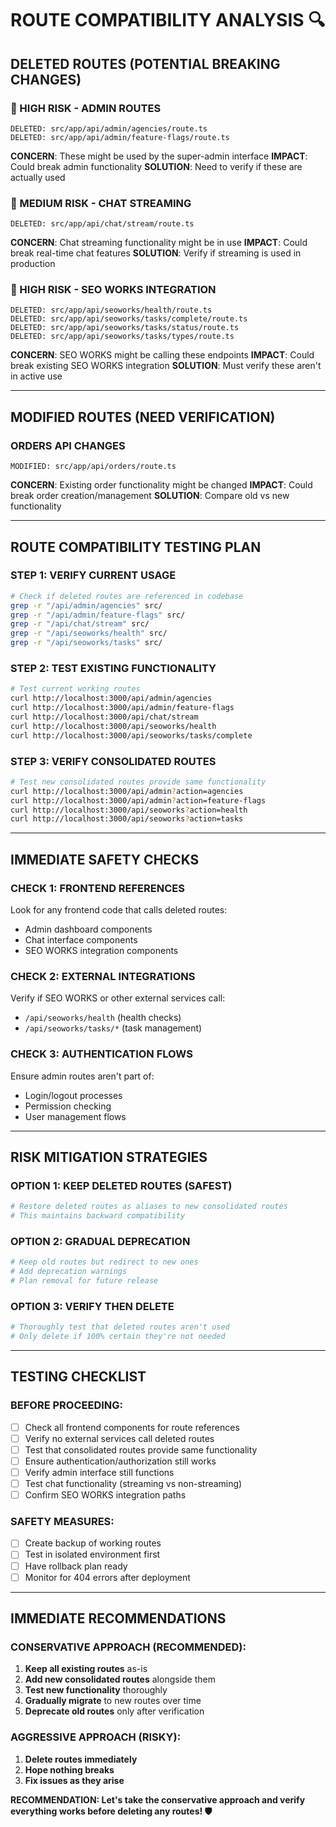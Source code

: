 # ROUTE COMPATIBILITY ANALYSIS 🔍

## **DELETED ROUTES (POTENTIAL BREAKING CHANGES)**

### **🚨 HIGH RISK - ADMIN ROUTES**
```
DELETED: src/app/api/admin/agencies/route.ts
DELETED: src/app/api/admin/feature-flags/route.ts
```
**CONCERN**: These might be used by the super-admin interface
**IMPACT**: Could break admin functionality
**SOLUTION**: Need to verify if these are actually used

### **🚨 MEDIUM RISK - CHAT STREAMING**
```
DELETED: src/app/api/chat/stream/route.ts
```
**CONCERN**: Chat streaming functionality might be in use
**IMPACT**: Could break real-time chat features
**SOLUTION**: Verify if streaming is used in production

### **🚨 HIGH RISK - SEO WORKS INTEGRATION**
```
DELETED: src/app/api/seoworks/health/route.ts
DELETED: src/app/api/seoworks/tasks/complete/route.ts
DELETED: src/app/api/seoworks/tasks/status/route.ts
DELETED: src/app/api/seoworks/tasks/types/route.ts
```
**CONCERN**: SEO WORKS might be calling these endpoints
**IMPACT**: Could break existing SEO WORKS integration
**SOLUTION**: Must verify these aren't in active use

---

## **MODIFIED ROUTES (NEED VERIFICATION)**

### **ORDERS API CHANGES**
```
MODIFIED: src/app/api/orders/route.ts
```
**CONCERN**: Existing order functionality might be changed
**IMPACT**: Could break order creation/management
**SOLUTION**: Compare old vs new functionality

---

## **ROUTE COMPATIBILITY TESTING PLAN**

### **STEP 1: VERIFY CURRENT USAGE**
```bash
# Check if deleted routes are referenced in codebase
grep -r "/api/admin/agencies" src/
grep -r "/api/admin/feature-flags" src/
grep -r "/api/chat/stream" src/
grep -r "/api/seoworks/health" src/
grep -r "/api/seoworks/tasks" src/
```

### **STEP 2: TEST EXISTING FUNCTIONALITY**
```bash
# Test current working routes
curl http://localhost:3000/api/admin/agencies
curl http://localhost:3000/api/admin/feature-flags
curl http://localhost:3000/api/chat/stream
curl http://localhost:3000/api/seoworks/health
curl http://localhost:3000/api/seoworks/tasks/complete
```

### **STEP 3: VERIFY CONSOLIDATED ROUTES**
```bash
# Test new consolidated routes provide same functionality
curl http://localhost:3000/api/admin?action=agencies
curl http://localhost:3000/api/admin?action=feature-flags
curl http://localhost:3000/api/seoworks?action=health
curl http://localhost:3000/api/seoworks?action=tasks
```

---

## **IMMEDIATE SAFETY CHECKS**

### **CHECK 1: FRONTEND REFERENCES**
Look for any frontend code that calls deleted routes:
- Admin dashboard components
- Chat interface components
- SEO WORKS integration components

### **CHECK 2: EXTERNAL INTEGRATIONS**
Verify if SEO WORKS or other external services call:
- `/api/seoworks/health` (health checks)
- `/api/seoworks/tasks/*` (task management)

### **CHECK 3: AUTHENTICATION FLOWS**
Ensure admin routes aren't part of:
- Login/logout processes
- Permission checking
- User management flows

---

## **RISK MITIGATION STRATEGIES**

### **OPTION 1: KEEP DELETED ROUTES (SAFEST)**
```bash
# Restore deleted routes as aliases to new consolidated routes
# This maintains backward compatibility
```

### **OPTION 2: GRADUAL DEPRECATION**
```bash
# Keep old routes but redirect to new ones
# Add deprecation warnings
# Plan removal for future release
```

### **OPTION 3: VERIFY THEN DELETE**
```bash
# Thoroughly test that deleted routes aren't used
# Only delete if 100% certain they're not needed
```

---

## **TESTING CHECKLIST**

### **BEFORE PROCEEDING:**
- [ ] Check all frontend components for route references
- [ ] Verify no external services call deleted routes
- [ ] Test that consolidated routes provide same functionality
- [ ] Ensure authentication/authorization still works
- [ ] Verify admin interface still functions
- [ ] Test chat functionality (streaming vs non-streaming)
- [ ] Confirm SEO WORKS integration paths

### **SAFETY MEASURES:**
- [ ] Create backup of working routes
- [ ] Test in isolated environment first
- [ ] Have rollback plan ready
- [ ] Monitor for 404 errors after deployment

---

## **IMMEDIATE RECOMMENDATIONS**

### **CONSERVATIVE APPROACH (RECOMMENDED):**
1. **Keep all existing routes** as-is
2. **Add new consolidated routes** alongside them
3. **Test new functionality** thoroughly
4. **Gradually migrate** to new routes over time
5. **Deprecate old routes** only after verification

### **AGGRESSIVE APPROACH (RISKY):**
1. **Delete routes immediately**
2. **Hope nothing breaks**
3. **Fix issues as they arise**

**RECOMMENDATION: Let's take the conservative approach and verify everything works before deleting any routes! 🛡️**

